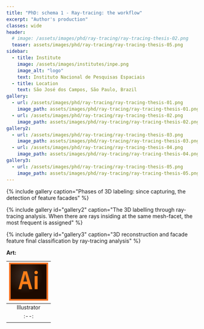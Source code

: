 ```yaml
---
title: "PhD: schema 1 - Ray-tracing: the workflow"
excerpt: "Author's production"
classes: wide
header:
  # image: /assets/images/phd/ray-tracing/ray-tracing-thesis-02.png
  teaser: assets/images/phd/ray-tracing/ray-tracing-thesis-05.png
sidebar:
  - title: Institute
    image: /assets/images/institutes/inpe.png
    image_alt: "logo"
    text: Instituto Nacional de Pesquisas Espaciais
  - title: Location
    text: São José dos Campos, São Paulo, Brazil
gallery:
  - url: /assets/images/phd/ray-tracing/ray-tracing-thesis-01.png
    image_path: assets/images/phd/ray-tracing/ray-tracing-thesis-01.png
  - url: /assets/images/phd/ray-tracing/ray-tracing-thesis-02.png
    image_path: assets/images/phd/ray-tracing/ray-tracing-thesis-02.png
gallery2:
  - url: /assets/images/phd/ray-tracing/ray-tracing-thesis-03.png
    image_path: assets/images/phd/ray-tracing/ray-tracing-thesis-03.png
  - url: /assets/images/phd/ray-tracing/ray-tracing-thesis-04.png
    image_path: assets/images/phd/ray-tracing/ray-tracing-thesis-04.png
gallery3:  
  - url: /assets/images/phd/ray-tracing/ray-tracing-thesis-05.png
    image_path: assets/images/phd/ray-tracing/ray-tracing-thesis-05.png
---
```


{% include gallery caption="Phases of 3D labeling: since capturing, the detection of feature facades" %}

{% include gallery id="gallery2" caption="The 3D labelling through ray-tracing analysis. When there are rays insiding at the same mesh-facet, the most frequent is assigned" %}

{% include gallery id="gallery3" caption="3D reconstruction and facade feature final classification by ray-tracing analysis" %}

**Art:**

| ![alt-Adobe Illustrator](/assets/images/logo/same-dim/illustrator.png?style=centerme) |
|:--:|
| Illustrator | 
|:--:|
|<i class="fa fa-ellipsis-h" style="color:#00bfff"></i><i class="fa fa-ellipsis-h" style="color:#00bfff"></i><i class="fa fa-ellipsis-h" style="color:#00bfff"></i><i class="fa fa-ellipsis-h" style="color:#00bfff"></i><i class="fa fa-ellipsis-h" style="color:#00bfff"></i>|

